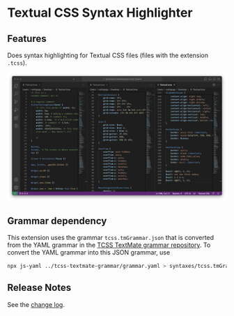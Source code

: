 # Textual CSS Syntax Highlighter

## Features

Does syntax highlighting for Textual CSS files (files with the extension `.tcss`).

![A view of a highlighted file.](./tcss.png)


## Grammar dependency

This extension uses the grammar `tcss.tmGrammar.json` that is converted from the YAML grammar in the [TCSS TextMate grammar repository](https://github.com/Textualize/tcss-textmate-grammar).
To convert the YAML grammar into this JSON grammar, use

```bash
npx js-yaml ../tcss-textmate-grammar/grammar.yaml > syntaxes/tcss.tmGrammar.json
```

## Release Notes

See the [change log](./CHANGELOG.md).
